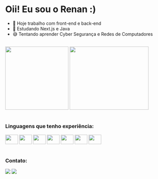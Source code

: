 # Oii! Eu sou o Renan :)

- 🔭 Hoje trabalho com front-end e back-end
- 🌱 Estudando Next.js e Java
- 😅 Tentando aprender Cyber Segurança e Redes de Computadores
<br>
<div>
  <img height="200em" src="https://github-readme-stats.vercel.app/api?username=renanpmatos&show_icons=true&theme=aura">
  <img height="200em" width="250em" src="https://github-readme-stats.vercel.app/api/top-langs/?username=renanpmatos&langs_count=14&theme=aura">
</div>

#
### Linguagens que tenho experiência:

<div style="display: inline-block">
  <img height="30" width="40" src="https://cdn.jsdelivr.net/gh/devicons/devicon/icons/javascript/javascript-original.svg">
  <img height="30" width="40" src="https://cdn.jsdelivr.net/gh/devicons/devicon/icons/react/react-original.svg">
  <img height="30" width="40" src="https://cdn.jsdelivr.net/gh/devicons/devicon/icons/html5/html5-original.svg">
  <img height="30" width="40" src="https://cdn.jsdelivr.net/gh/devicons/devicon/icons/css3/css3-original.svg">
  <img height="30" width="40" src="https://cdn.jsdelivr.net/gh/devicons/devicon/icons/python/python-original.svg">
  <img height="30" width="40" src="https://cdn.jsdelivr.net/gh/devicons/devicon/icons/java/java-original.svg">
  <img height="30" width="40" src="https://cdn.jsdelivr.net/gh/devicons/devicon/icons/php/php-original.svg">
</div>

#
### Contato:

<div>
  <a href="mailto:renan.p.matos1@gmail.com"><img src="https://img.shields.io/badge/Gmail-D14836?style=for-the-badge&logo=gmail&logoColor=white"></a>
  <a href="https://www.linkedin.com/in/renan-matos-916441261/"><img src="https://img.shields.io/badge/LinkedIn-0077B5?style=for-the-badge&logo=linkedin&logoColor=white"></a>
</div>
